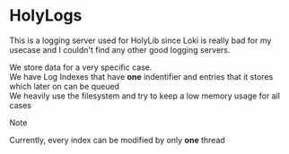 # HolyLogs
This is a logging server used for HolyLib since Loki is really bad for my usecase and I couldn't find any other good logging servers.<br>

We store data for a very specific case.<br>
We have Log Indexes that have **one** indentifier and entries that it stores which later on can be queued<br>
We heavily use the filesystem and try to keep a low memory usage for all cases<br>

> [!NOTE]
> Currently, every index can be modified by only **one** thread